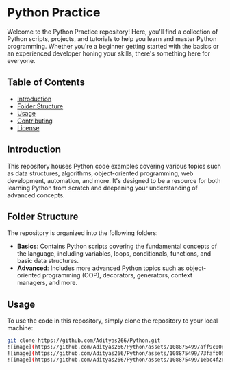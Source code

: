 # Python Practice

Welcome to the Python Practice repository! Here, you'll find a collection of Python scripts, projects, and tutorials to help you learn and master Python programming. Whether you're a beginner getting started with the basics or an experienced developer honing your skills, there's something here for everyone.

## Table of Contents

- [Introduction](#introduction)
- [Folder Structure](#folder-structure)
- [Usage](#usage)
- [Contributing](#contributing)
- [License](#license)

## Introduction

This repository houses Python code examples covering various topics such as data structures, algorithms, object-oriented programming, web development, automation, and more. It's designed to be a resource for both learning Python from scratch and deepening your understanding of advanced concepts.

## Folder Structure

The repository is organized into the following folders:

- **Basics**: Contains Python scripts covering the fundamental concepts of the language, including variables, loops, conditionals, functions, and basic data structures.
- **Advanced**: Includes more advanced Python topics such as object-oriented programming (OOP), decorators, generators, context managers, and more.

## Usage

To use the code in this repository, simply clone the repository to your local machine:

```bash
git clone https://github.com/Adityas266/Python.git
![image](https://github.com/Adityas266/Python/assets/108875499/aff9c00e-f74f-4dfd-9741-d9b810d27409)
![image](https://github.com/Adityas266/Python/assets/108875499/73fafb05-2071-433d-b867-7bfffb123fa2)
![image](https://github.com/Adityas266/Python/assets/108875499/1ebc4f26-c275-455f-b0d5-4f279634634c)


